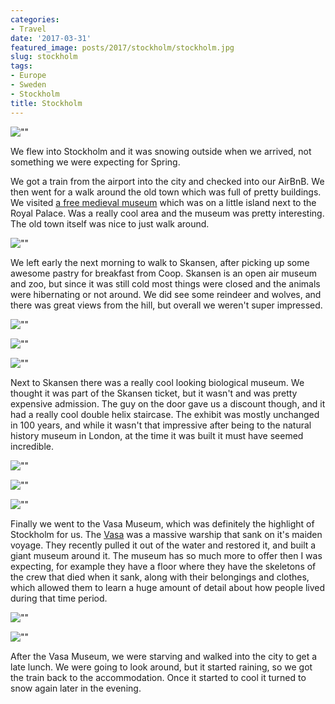 ```yaml
---
categories:
- Travel
date: '2017-03-31'
featured_image: posts/2017/stockholm/stockholm.jpg
slug: stockholm
tags:
- Europe
- Sweden
- Stockholm
title: Stockholm
---
```


![""](stockholm.jpg "Stockholm")

We flew into Stockholm and it was snowing outside when we arrived, not something we were expecting for Spring.

We got a train from the airport into the city and checked into our AirBnB. We then went for a walk around the old town which was full of pretty buildings. We visited
[a free medieval museum](http://medeltidsmuseet.stockholm.se/in-english/) which was on a little island next to the Royal Palace. Was a really cool area and the museum was pretty interesting. The old town itself was nice to just walk around.

![""](medieval.jpg "Medieval Museum")

We left early the next morning to walk to Skansen, after picking up some awesome pastry for breakfast from Coop.
Skansen is an open air museum and zoo, but since it was still cold most things were closed and the animals were hibernating or not around. We did see some reindeer and wolves, and there was great views from the hill, but overall we weren't super impressed.

![""](skansen1.jpg "Skansen")

![""](skansen2.jpg "Skansen")

![""](skansen3.jpg "Wolves")

Next to Skansen there was a really cool looking biological museum. We thought it was part of the Skansen ticket, but it wasn't and was pretty expensive admission. The guy on the door gave us a discount though, and it had a really cool double helix staircase.  The exhibit was mostly unchanged in 100 years, and while it wasn't that impressive after being to the natural history museum in London, at the time it was built it must have seemed incredible.

![""](museum1.jpg "Biological Museum")

![""](museum2.jpg "Double Helix Staircase")

![""](museum3.jpg "Biological Museum")

Finally we went to the Vasa Museum, which was definitely the highlight of Stockholm for us. The [Vasa](http://www.vasamuseet.se/) was a massive warship that sank on it's maiden voyage. They recently pulled it out of the water and restored it, and built a giant museum around it. The museum has so much more to offer then I was expecting, for example they have a floor where they have the skeletons of the crew that died when it sank, along with their belongings and clothes, which allowed them to learn a huge amount of detail about how people lived during that time period.

![""](vasa1.jpg "Vasa")

![""](vasa2.jpg "Vasa")

After the Vasa Museum, we were starving and walked into the city to get a late lunch. We were going to look around, but it started raining, so we got the train back to the accommodation. Once it started to cool it turned to snow again later in the evening.